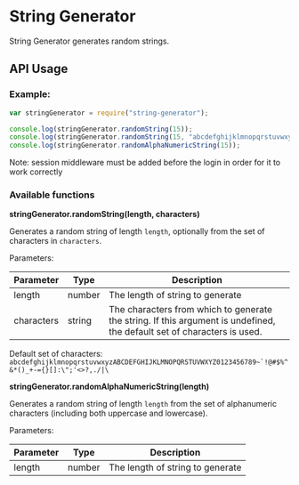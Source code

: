 String Generator
================

String Generator generates random strings.

API Usage
---------

### Example:

```js
var stringGenerator = require("string-generator");

console.log(stringGenerator.randomString(15));
console.log(stringGenerator.randomString(15, "abcdefghijklmnopqrstuvwxyz"));
console.log(stringGenerator.randomAlphaNumericString(15));
```

Note: session middleware must be added before the login in order for it to work correctly

### Available functions

**stringGenerator.randomString(length, characters)**

Generates a random string of length `length`, optionally from the set of characters in `characters`.

Parameters:

|Parameter|Type|Description|
|---------|----|-----------|
|length|number|The length of string to generate|
|characters|string|The characters from which to generate the string. If this argument is undefined, the default set of characters is used.|

Default set of characters: ``abcdefghijklmnopqrstuvwxyzABCDEFGHIJKLMNOPQRSTUVWXYZ0123456789~`!@#$%^&*()_+-={}[]:\";'<>?,./|\``

**stringGenerator.randomAlphaNumericString(length)**

Generates a random string of length `length` from the set of alphanumeric characters (including both uppercase and lowercase).

Parameters:

|Parameter|Type|Description|
|---------|----|-----------|
|length|number|The length of string to generate|

